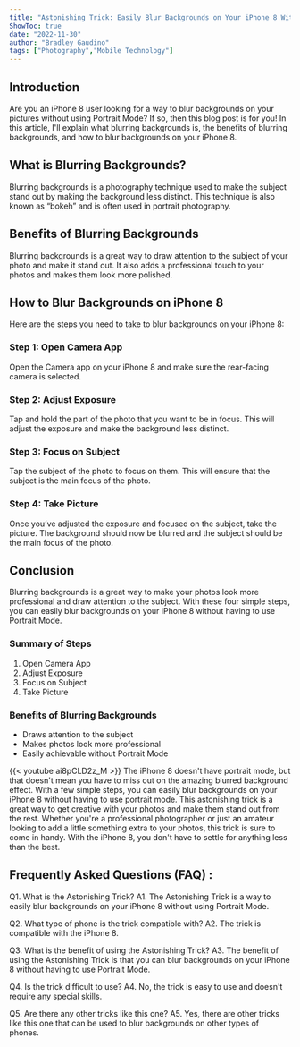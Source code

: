 ```yaml
---
title: "Astonishing Trick: Easily Blur Backgrounds on Your iPhone 8 Without Portrait Mode!"
ShowToc: true 
date: "2022-11-30"
author: "Bradley Gaudino" 
tags: ["Photography","Mobile Technology"]
---
```

## Introduction
Are you an iPhone 8 user looking for a way to blur backgrounds on your pictures without using Portrait Mode? If so, then this blog post is for you! In this article, I'll explain what blurring backgrounds is, the benefits of blurring backgrounds, and how to blur backgrounds on your iPhone 8. 

## What is Blurring Backgrounds?
Blurring backgrounds is a photography technique used to make the subject stand out by making the background less distinct. This technique is also known as “bokeh” and is often used in portrait photography. 

## Benefits of Blurring Backgrounds
Blurring backgrounds is a great way to draw attention to the subject of your photo and make it stand out. It also adds a professional touch to your photos and makes them look more polished. 

## How to Blur Backgrounds on iPhone 8
Here are the steps you need to take to blur backgrounds on your iPhone 8: 

### Step 1: Open Camera App
Open the Camera app on your iPhone 8 and make sure the rear-facing camera is selected.

### Step 2: Adjust Exposure
Tap and hold the part of the photo that you want to be in focus. This will adjust the exposure and make the background less distinct.

### Step 3: Focus on Subject
Tap the subject of the photo to focus on them. This will ensure that the subject is the main focus of the photo. 

### Step 4: Take Picture
Once you’ve adjusted the exposure and focused on the subject, take the picture. The background should now be blurred and the subject should be the main focus of the photo. 

## Conclusion
Blurring backgrounds is a great way to make your photos look more professional and draw attention to the subject. With these four simple steps, you can easily blur backgrounds on your iPhone 8 without having to use Portrait Mode. 

### Summary of Steps
1. Open Camera App
2. Adjust Exposure
3. Focus on Subject
4. Take Picture

### Benefits of Blurring Backgrounds
- Draws attention to the subject 
- Makes photos look more professional 
- Easily achievable without Portrait Mode

{{< youtube ai8pCLD2z_M >}} 
The iPhone 8 doesn't have portrait mode, but that doesn't mean you have to miss out on the amazing blurred background effect. With a few simple steps, you can easily blur backgrounds on your iPhone 8 without having to use portrait mode. This astonishing trick is a great way to get creative with your photos and make them stand out from the rest. Whether you're a professional photographer or just an amateur looking to add a little something extra to your photos, this trick is sure to come in handy. With the iPhone 8, you don't have to settle for anything less than the best.

## Frequently Asked Questions (FAQ) :
Q1. What is the Astonishing Trick?
A1. The Astonishing Trick is a way to easily blur backgrounds on your iPhone 8 without using Portrait Mode.

Q2. What type of phone is the trick compatible with?
A2. The trick is compatible with the iPhone 8.

Q3. What is the benefit of using the Astonishing Trick?
A3. The benefit of using the Astonishing Trick is that you can blur backgrounds on your iPhone 8 without having to use Portrait Mode.

Q4. Is the trick difficult to use?
A4. No, the trick is easy to use and doesn't require any special skills.

Q5. Are there any other tricks like this one?
A5. Yes, there are other tricks like this one that can be used to blur backgrounds on other types of phones.


